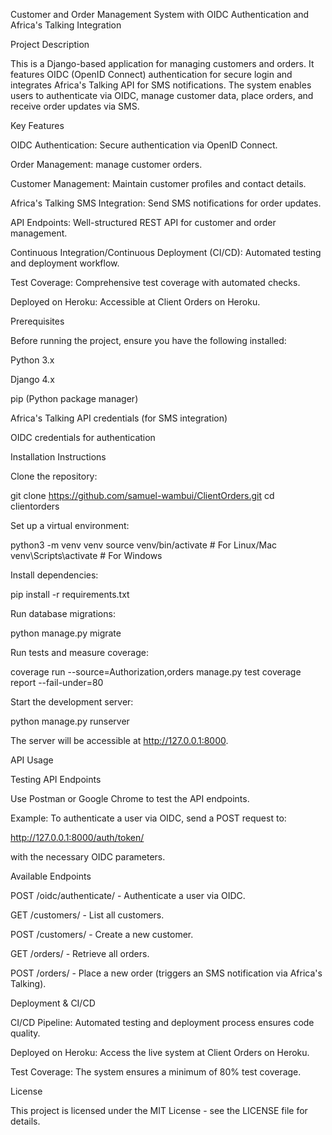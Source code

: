 Customer and Order Management System with OIDC Authentication and Africa's Talking Integration

Project Description

This is a Django-based application for managing customers and orders. It features OIDC (OpenID Connect) authentication for secure login and integrates Africa's Talking API for SMS notifications. The system enables users to authenticate via OIDC, manage customer data, place orders, and receive order updates via SMS.

Key Features

OIDC Authentication: Secure authentication via OpenID Connect.

Order Management: manage customer orders.

Customer Management: Maintain customer profiles and contact details.

Africa's Talking SMS Integration: Send SMS notifications for order updates.

API Endpoints: Well-structured REST API for customer and order management.

Continuous Integration/Continuous Deployment (CI/CD): Automated testing and deployment workflow.

Test Coverage: Comprehensive test coverage with automated checks.

Deployed on Heroku: Accessible at Client Orders on Heroku.

Prerequisites

Before running the project, ensure you have the following installed:

Python 3.x

Django 4.x

pip (Python package manager)

Africa's Talking API credentials (for SMS integration)

OIDC credentials for authentication

Installation Instructions

Clone the repository:

git clone https://github.com/samuel-wambui/ClientOrders.git
cd clientorders

Set up a virtual environment:

python3 -m venv venv
source venv/bin/activate  # For Linux/Mac
venv\Scripts\activate  # For Windows

Install dependencies:

pip install -r requirements.txt

Run database migrations:

python manage.py migrate

Run tests and measure coverage:

coverage run --source=Authorization,orders manage.py test
coverage report --fail-under=80

Start the development server:

python manage.py runserver

The server will be accessible at http://127.0.0.1:8000.

API Usage

Testing API Endpoints

Use Postman or Google Chrome to test the API endpoints.

Example: To authenticate a user via OIDC, send a POST request to:

http://127.0.0.1:8000/auth/token/

with the necessary OIDC parameters.

Available Endpoints

POST /oidc/authenticate/ - Authenticate a user via OIDC.

GET /customers/ - List all customers.

POST /customers/ - Create a new customer.

GET /orders/ - Retrieve all orders.

POST /orders/ - Place a new order (triggers an SMS notification via Africa's Talking).

Deployment & CI/CD

CI/CD Pipeline: Automated testing and deployment process ensures code quality.

Deployed on Heroku: Access the live system at Client Orders on Heroku.

Test Coverage: The system ensures a minimum of 80% test coverage.

License

This project is licensed under the MIT License - see the LICENSE file for details.